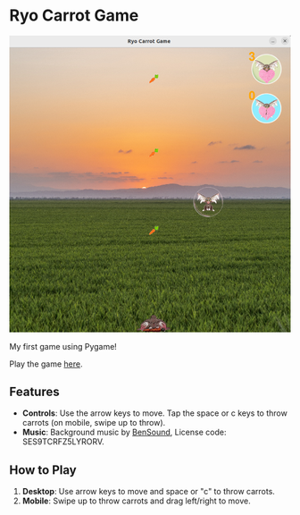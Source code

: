 # Ryo Carrot Game

![img.png](img.png)

My first game using Pygame!

Play the game [here](https://susanagit.itch.io/ryo-carrot-game).

## Features

- **Controls**: Use the arrow keys to move. Tap the space or c keys to throw carrots (on mobile, swipe up to throw).
- **Music**: Background music by [BenSound](https://www.bensound.com), License code: SES9TCRFZ5LYRORV.

## How to Play

1. **Desktop**: Use arrow keys to move and space or "c" to throw carrots.
2. **Mobile**: Swipe up to throw carrots and drag left/right to move.